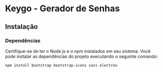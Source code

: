 # Keygo - Gerador de Senhas

## Instalação

### Dependências
Certifique-se de ter o Node.js e o npm instalados em seu sistema. Você pode instalar as dependências do projeto executando o seguinte comando:

```bash
npm install bootstrap bootstrap-icons sass electron

